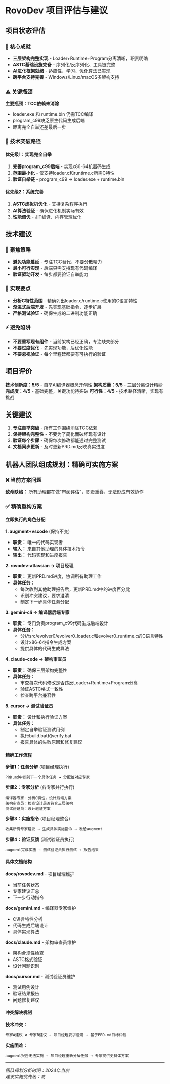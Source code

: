 # RovoDev 项目评估与建议

## 项目状态评估

### 🎯 核心成就
- **三层架构完整实现** - Loader+Runtime+Program分离清晰，职责明确
- **ASTC基础设施完备** - 序列化/反序列化、工具链完整
- **AI进化框架就绪** - 适应性、学习、优化算法已实现
- **跨平台支持完善** - Windows/Linux/macOS多架构支持

### ⚠️ 关键瓶颈
**主要瓶颈：TCC依赖未消除**
- loader.exe 和 runtime.bin 仍需TCC编译
- program_c99缺乏原生代码生成后端
- 距离完全自举还差最后一步

### 🚀 技术突破路径

#### 优先级1：实现完全自举
1. **完善program_c99后端** - 实现x86-64机器码生成
2. **范围最小化** - 仅支持loader.c和runtime.c所需C特性
3. **验证自举链** - program_c99 → loader.exe + runtime.bin

#### 优先级2：系统完善
1. **ASTC虚拟机优化** - 支持复杂程序执行
2. **AI算法验证** - 确保进化机制实际有效
3. **性能调优** - JIT编译、内存管理优化

## 技术建议

### 🎯 聚焦策略
- **避免功能蔓延** - 专注TCC替代，不要分散精力
- **最小可行实现** - 后端只需支持现有代码编译
- **验证驱动开发** - 每步都要验证自举能力

### 🔧 实现要点
- **分析C特性范围** - 精确列出loader.c/runtime.c使用的C语言特性
- **渐进式后端开发** - 先实现基础指令，逐步扩展
- **严格测试验证** - 确保生成的二进制功能正确

### ⚡ 避免陷阱
- **不要重写现有组件** - 当前架构已经正确，专注缺失部分
- **不要过度优化** - 先实现功能，后优化性能
- **不要忽视验证** - 每个里程碑都要有可执行的验证

## 项目评价

**技术创新度：5/5** - 自举AI编译器概念开创性
**架构质量：5/5** - 三层分离设计精妙
**完成度：4/5** - 基础完整，关键功能待突破
**可行性：4/5** - 技术路径清晰，实现有挑战

## 关键建议

1. **专注自举突破** - 所有工作围绕消除TCC依赖
2. **保持架构完整性** - 不要为了简化而破坏现有设计
3. **验证每个步骤** - 确保每次修改都能通过完整测试
4. **文档同步更新** - 及时更新PRD.md反映真实进度

## 机器人团队组成规划：精确可实施方案

### ❌ 当前方案问题
**致命缺陷：** 所有助理都在做"审阅评估"，职责重叠，无法形成有效协作

### ✅ 精确重构方案

#### 立即执行的角色分配

**1. augment+vscode** (保持不变)
- **职责：** 唯一的代码实现者
- **输入：** 来自其他助理的具体技术指令
- **输出：** 代码实现和进度报告

**2. rovodev-atlassian → 项目经理**
- **职责：** 更新PRD.md进度，协调所有助理工作
- **具体任务：** 
  - 每次收到其他助理报告后，更新PRD.md中的进度百分比
  - 识别冲突建议，要求澄清
  - 制定下一步具体任务分配

**3. gemini-cli → 编译器后端专家**
- **职责：** 专门负责program_c99代码生成后端设计
- **具体任务：**
  - 分析src/evolver0/evolver0_loader.c和evolver0_runtime.c的C语言特性
  - 设计x86-64指令生成方案
  - 提供具体的代码生成算法

**4. claude-code → 架构审查员**
- **职责：** 确保三层架构完整性
- **具体任务：**
  - 审查每次代码修改是否违反Loader+Runtime+Program分离
  - 验证ASTC格式一致性
  - 检查跨平台兼容性

**5. cursor → 测试验证员**
- **职责：** 设计和执行验证方案
- **具体任务：**
  - 制定自举验证测试用例
  - 执行build.bat和verify.bat
  - 报告具体的失败原因和修复建议

#### 精确工作流程

**步骤1：任务分解** (项目经理执行)
```
PRD.md中识别下一个具体任务 → 分配给对应专家
```

**步骤2：专家分析** (各专家并行执行)
```
编译器专家：分析C特性，设计后端方案
架构审查员：检查设计是否符合三层架构
测试验证员：设计验证方案
```

**步骤3：实施指令** (项目经理整合)
```
收集所有专家建议 → 生成具体实施指令 → 发给augment
```

**步骤4：验证反馈** (测试验证员执行)
```
augment完成实施 → 测试验证员执行测试 → 报告结果
```

#### 具体文档结构

**docs/rovodev.md** - 项目经理维护
- 当前任务状态
- 专家建议汇总
- 下一步行动指令

**docs/gemini.md** - 编译器专家维护
- C语言特性分析
- 代码生成后端设计
- 具体实现算法

**docs/claude.md** - 架构审查员维护
- 架构合规性检查
- ASTC格式验证
- 设计问题识别

**docs/cursor.md** - 测试验证员维护
- 测试用例设计
- 验证结果报告
- 问题修复建议

#### 冲突解决机制

**技术冲突：**
```
专家A建议 ≠ 专家B建议 → 项目经理要求澄清 → 基于PRD.md目标仲裁
```

**实施困难：**
```
augment报告无法实施 → 项目经理重新分解任务 → 专家提供更具体方案
```

---
*团队规划分析时间：2024年当前*  
*建议实施优先级：高*